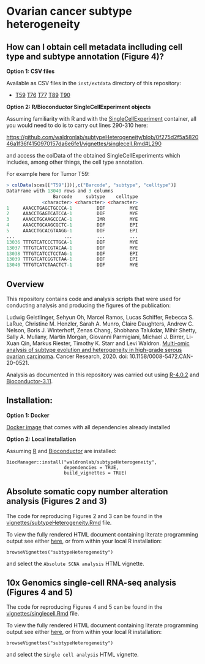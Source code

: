 # Ovarian cancer subtype heterogeneity

## How can I obtain cell metadata inclluding cell type and subtype annotation (Figure 4)?

**Option 1: CSV files**

Available as CSV files in the `inst/extdata` directory of this repository: 

* [T59](https://github.com/waldronlab/subtypeHeterogeneity/blob/master/inst/extdata/T59_cell_metadata.csv)
[T76](https://github.com/waldronlab/subtypeHeterogeneity/blob/master/inst/extdata/T76_cell_metadata.csv)
[T77](https://github.com/waldronlab/subtypeHeterogeneity/blob/master/inst/extdata/T77_cell_metadata.csv)
[T89](https://github.com/waldronlab/subtypeHeterogeneity/blob/master/inst/extdata/T89_cell_metadata.csv)
[T90](https://github.com/waldronlab/subtypeHeterogeneity/blob/master/inst/extdata/T90_cell_metadata.csv)

**Option 2: R/Bioconductor SingleCellExperiment objects**

Assuming familiarity with R and with the [SingleCellExperiment](https://bioconductor.org/books/release/OSCA.intro/the-singlecellexperiment-class.html) container, all you would need to do is to carry out lines 290-310 here:

https://github.com/waldronlab/subtypeHeterogeneity/blob/0f275d2f5a582046a1f36f4150970157da6e6fe1/vignettes/singlecell.Rmd#L290

and access the colData of the obtained SingleCellExperiments which includes, among other things, the cell type annotation.

For example here for Tumor T59:

```R
> colData(sces[["T59"]])[,c("Barcode", "subtype", "celltype")]
DataFrame with 13040 rows and 3 columns
                 Barcode     subtype    celltype
             <character> <character> <character>
1     AAACCTGAGCTGCCCA-1         DIF         MYE
2     AAACCTGAGTCATCCA-1         DIF         MYE
3     AAACCTGCAAGCCCAC-1         IMR         MYE
4     AAACCTGCAAGCGCTC-1         DIF         EPI
5     AAACCTGCACGTAAGG-1         DIF         EPI
...                  ...         ...         ...
13036 TTTGTCATCCCTTGCA-1         DIF         MYE
13037 TTTGTCATCCGTACAA-1         DIF         MYE
13038 TTTGTCATCCTCCTAG-1         DIF         EPI
13039 TTTGTCATCGGTCTAA-1         DIF         EPI
13040 TTTGTCATCTAACTCT-1         DIF         MYE
```


## Overview

This repository contains code and analysis scripts that were used for
conducting analysis and producing the figures of the publication:

Ludwig Geistlinger, Sehyun Oh, Marcel Ramos, Lucas Schiffer, Rebecca S. LaRue, 
Christine M. Henzler, Sarah A. Munro, Claire Daughters, Andrew C. Nelson, 
Boris J. Winterhoff, Zenas Chang, Shobhana Talukdar, Mihir Shetty, Sally A.
Mullany, Martin Morgan, Giovanni Parmigiani, Michael J. Birrer, Li-Xuan Qin,
Markus Riester, Timothy K. Starr and Levi Waldron.
[Multi-omic analysis of subtype evolution and heterogeneity in high-grade serous ovarian carcinoma](https://doi.org/10.1158/0008-5472.CAN-20-0521).
Cancer Research, 2020. doi: 10.1158/0008-5472.CAN-20-0521.

Analysis as documented in this repository was carried out using
[R-4.0.2](https://cran.r-project.org/) and
[Bioconductor-3.11](https://www.bioconductor.org/install/).

## Installation:

**Option 1: Docker**

[Docker image](https://hub.docker.com/repository/docker/ludwigg/subtypeheterogeneity) 
that comes with all dependencies already installed

**Option 2: Local installation**

Assuming [R](https://cran.r-project.org/) and 
[Bioconductor](https://www.bioconductor.org/install/) 
are installed:

```
BiocManager::install("waldronlab/subtypeHeterogeneity",
                     dependencies = TRUE,
                     build_vignettes = TRUE)
```

## Absolute somatic copy number alteration analysis (Figures 2 and 3)

The code for reproducing Figures 2 and 3 can be found in the
[vignettes/subtypeHeterogeneity.Rmd](https://github.com/waldronlab/subtypeHeterogeneity/blob/master/vignettes/subtypeHeterogeneity.Rmd) file.

To view the fully rendered HTML document containing literate programming output
see either [here](https://waldronlab.io/subtypeHeterogeneity/articles/subtypeHeterogeneity.html), 
or from within your local R installation:

```
browseVignettes("subtypeHeterogeneity")
```

and select the `Absolute SCNA analysis` HTML vignette.

## 10x Genomics single-cell RNA-seq analysis (Figures 4 and 5) 

The code for reproducing Figures 4 and 5 can be found in the
[vignettes/singlecell.Rmd](https://github.com/waldronlab/subtypeHeterogeneity/blob/master/vignettes/singlecell.Rmd) file.

To view the fully rendered HTML document containing literate programming output 
see either [here](https://waldronlab.io/subtypeHeterogeneity/articles/singlecell.html), 
or from within your local R installation:

```
browseVignettes("subtypeHeterogeneity")
```

and select the `Single cell analysis` HTML vignette.

